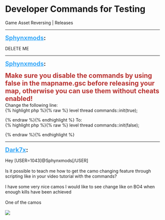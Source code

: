 # Developer Commands for Testing
Game Asset Reversing | Releases

---
<strong style="font-size: 1.4em;"><span style="text-decoration: underline;text-decoration-color: #34a7f9;"><span style="color:#34a7f9;">Sphynxmods</span></span>:</strong>

<p>DELETE ME</p>

---
<strong style="font-size: 1.4em;"><span style="text-decoration: underline;text-decoration-color: #34a7f9;"><span style="color:#34a7f9;">Sphynxmods</span></span>:</strong>

<p><span style="color:rgb(184, 49, 47);"><strong><span style="font-size:1.5em;">Make sure you disable the commands by using false in the mapname.gsc before releasing your map, otherwise you can use them without cheats enabled!</span></strong></span><br />Change the following line:<br />{% highlight php %}{% raw %}
level thread commands::init(true);

{% endraw %}{% endhighlight %}
To:<br />{% highlight php %}{% raw %}
level thread commands::init(false);

{% endraw %}{% endhighlight %}
</p>

---
<strong style="font-size: 1.4em;"><span style="text-decoration: underline;text-decoration-color: #34a7f9;"><span style="color:#34a7f9;">Dark7x</span></span>:</strong>

<p>Hey [USER=1043]@Sphynxmods[/USER] <br /><br />Is it possible to teach me how to get the camo changing feature through scripting like in your video tutorial with the commands?<br /><br />I have some very nice camos I would like to see change like on BO4 when enough kills have been achieved<br /><br />One of the camos<br /><br /><img style="max-width: 500px;" src="{{ '/wiki/threads/assets/a.460.jpg' | relative_url }}"></p>
